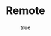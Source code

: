 ---
title: "Remote"
bookCover: "/assets/book-covers/remote.jpg"
slug: "remote"
bookAuthor: "David Heinemeier Hansson"
rating: 10
done: false
tags: []
summary: false
detailesNotes: false
amazonLink: ""
author:
  name: Rico Trebeljahr
  picture: "/assets/blog/profile.jpeg"
---